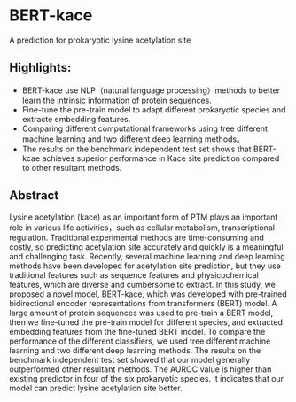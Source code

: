 # BERT-kace
A prediction for prokaryotic lysine acetylation site


## Highlights:
* BERT-kace use NLP（natural language processing）methods to better learn the intrinsic information of protein sequences.
* Fine-tune the pre-train model to adapt different prokaryotic species and extracte embedding features.
* Comparing different computational frameworks using tree different machine learning and two different deep learning methods。 
* The results on the benchmark independent test set shows that BERT-kcae achieves superior performance in Kace site prediction compared to other resultant methods.

## Abstract
Lysine acetylation (kace) as an important form of PTM plays an important role in various life activities，such as cellular metabolism, transcriptional regulation. Traditional experimental methods are time-consuming and costly, so predicting acetylation site accurately and quickly is a meaningful and challenging task. Recently, several machine learning and deep learning methods have been developed for acetylation site prediction, but they use traditional features such as sequence features and physicochemical features, which are diverse and cumbersome to extract. In this study, we proposed a novel model, BERT-kace, which was developed with pre-trained bidirectional encoder representations from transformers (BERT) model. A large amount of protein sequences was used to pre-train a BERT model, then we fine-tuned the pre-train model for different species, and extracted embedding features from the fine-tuned BERT model. To compare the performance of the different classifiers, we used tree different machine learning and two different deep learning methods. The results on the benchmark independent test set showed that our model generally outperformed other resultant methods. The AUROC value is higher than existing predictor in four of the six prokaryotic species. It indicates that our model can predict lysine acetylation site better.
